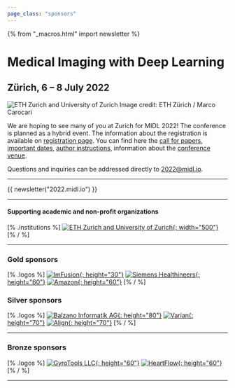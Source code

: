 ```yaml
---
page_class: "sponsors"
---
```

{% from "_macros.html" import newsletter %}

<h1 class="midl">Medical&nbsp;Imaging with Deep&nbsp;Learning</h1>
<h2 class="midl">Zürich, 6 &ndash; 8 July 2022</h2>

<p class="primary-photo centered">
    <img alt="ETH Zurich and University of Zurich" src="/images/eth-university-zurich.jpg">
    <span class="credits">
        Image credit: ETH Zürich / Marco Carocari
    </span>
</p>

We are hoping to see many of you at Zurich for MIDL 2022!
The conference is planned as a hybrid event.
The information about the registration is available on [registration page](/registration.html).
You can find here the [call for papers](/call-for-papers.html), [important dates](/dates.html),
[author instructions](/author-instructions.html), information about the [conference venue](/venue.html).
 <!-- and details about [registration for the conference /TBA](/registration.html). -->

Questions and inquiries can be addressed directly to [2022@midl.io](mailto:2022@midl.io).

<!-- ## Call for Reviewers

If you would like to support MIDL 2022 as a reviewer you can apply under the following [link](https://docs.google.com/forms/d/e/1FAIpQLSfwjljOBuiKWCpEeQEv7n-vwTH13emgct_I1Dx3XROnnpBOng/viewform?usp=send_form) until December 3, 2021.  -->
<!-- 
## Paper Registration Update 

Due to large number of requests, requirements to register an abstract for the conference was removed. -->

---

{{ newsletter("2022.midl.io") }}

---
#### Supporting academic and non-profit organizations

[% .institutions %]
[![ETH Zurich and University of Zurich](/images/eth_uzh_logo.jpg){: width="500"}](https://ethz.ch/en.html)
[% / %]

---
<!-- 
#### Platinum sponsor

[% .logos %]

[% / %]

---

#### Gold sponsors

[% .logos %]
[% / %]

---
--- -->
### Gold sponsors 

[% .logos %]
[![ImFusion](/images/sponsors/imfusion.png){: height="30"}](https://www.imfusion.com)
[![Siemens Healthineers ](/images/sponsors/siemens-healthineers.jpg){: height="60"}](http://www.usa.siemens.com/healthineers)
[![Amazon](/images/sponsors/aws.jpg){: height="60"}](https://aws.amazon.com)
[% / %]

### Silver sponsors

[% .logos %]
[![Balzano Informatik AG](/images/sponsors/balzano-2.png){: height="80"}](https://www.scandiags.com)
[![Varian](/images/sponsors/varian.png){: height="70"}](https://www.varian.com/en-ch)
[![Align](/images/sponsors/align.png){: height="70"}](https://www.aligntech.com)
[% / %]

---
### Bronze sponsors

[% .logos %]
[![GyroTools LLC](/images/sponsors/gyrotools.png){: height="60"}](https://www.gyrotools.com/gt/)
[![HeartFlow](/images/sponsors/heartflow.jpg){: height="60"}](https://www.heartflow.com)
[% / %]

---

